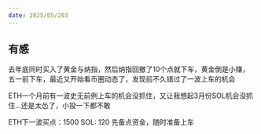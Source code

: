 ```yaml
---
date: 2025/05/203
---
```

## 有感

去年底同时买入了黄金与纳指，然后纳指回撤了10个点就下车，黄金倒是小赚，五一前下车，最近又开始看币圈动态了，发现前不久错过了一波上车的机会

ETH一个月前有一波史无前例上车的机会没抓住，又让我想起3月份SOL机会没抓住...还是太怂了，小投一下都不敢

ETH下一波买点：1500
SOL: 120
先备点资金，随时准备上车
